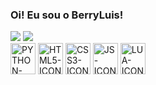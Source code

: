 ### Oi! Eu sou o BerryLuis! 

<div class='stats'>
  <img src='https://github-readme-stats.vercel.app/api?username=berryluis&show_icons=true&theme=dark'/>
  <img src='https://github-readme-stats.vercel.app/api/top-langs/?username=berryluis&layout=compact&theme=dark'
 </div>
  
<div class='linguagens'>
  <img alt='PYTHON-ICON' height='50' width='40' src='https://cdn.jsdelivr.net/gh/devicons/devicon/icons/python/python-original.svg'/>
  <img alt='HTML5-ICON' height='50' width='40' src='https://cdn.jsdelivr.net/gh/devicons/devicon/icons/html5/html5-original.svg'/>
  <img alt='CSS3-ICON' height='50' width='40' src='https://cdn.jsdelivr.net/gh/devicons/devicon/icons/css3/css3-original.svg'/>
  <img alt='JS-ICON' height='50' width='40' src='https://cdn.jsdelivr.net/gh/devicons/devicon/icons/javascript/javascript-original.svg'/>
  <img alt='LUA-ICON' height='50' width ='40' src='https://cdn.jsdelivr.net/gh/devicons/devicon/icons/lua/lua-original.svg'/>
</div>
 
